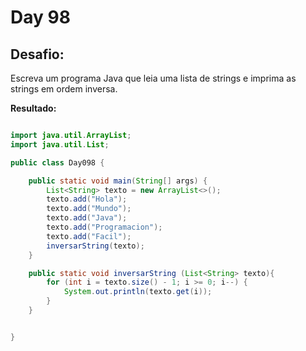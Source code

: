 # Day 98

## Desafio:

Escreva um programa Java que leia uma lista de strings e imprima as strings em ordem inversa.	

**Resultado:**

```java

import java.util.ArrayList;
import java.util.List;

public class Day098 {

    public static void main(String[] args) {
        List<String> texto = new ArrayList<>();
        texto.add("Hola");
        texto.add("Mundo");
        texto.add("Java");
        texto.add("Programacion");
        texto.add("Facil");
        inversarString(texto);
    }

    public static void inversarString (List<String> texto){
        for (int i = texto.size() - 1; i >= 0; i--) {
            System.out.println(texto.get(i));
        }
    }


}

